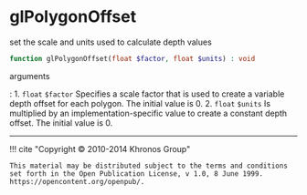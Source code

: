 # glPolygonOffset
set the scale and units used to calculate depth values

```php
function glPolygonOffset(float $factor, float $units) : void
```

arguments

:    1. `float` `$factor` Specifies a scale factor that is used to create a
    variable depth offset for each polygon. The initial value is 0.
    2. `float` `$units` Is multiplied by an implementation-specific value to
    create a constant depth offset. The initial value is 0.

---
     

!!! cite "Copyright © 2010-2014 Khronos Group"

    This material may be distributed subject to the terms and conditions set forth in the Open Publication License, v 1.0, 8 June 1999. https://opencontent.org/openpub/.